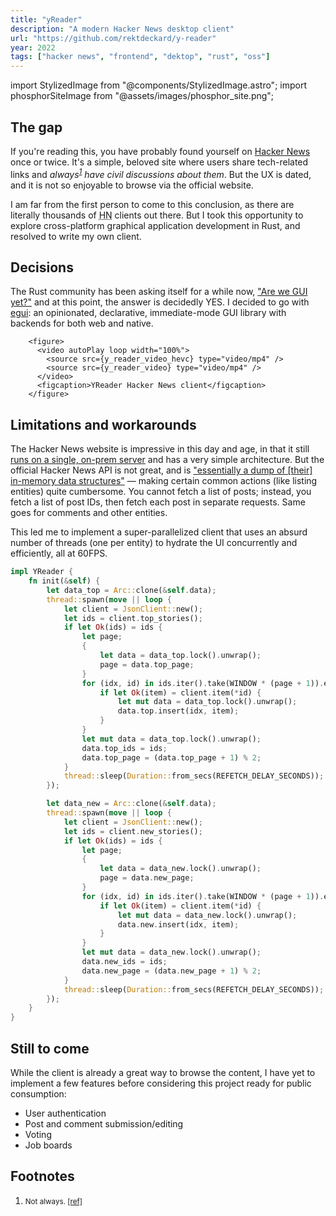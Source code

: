 ```yaml
---
title: "yReader"
description: "A modern Hacker News desktop client"
url: "https://github.com/rektdeckard/y-reader"
year: 2022
tags: ["hacker news", "frontend", "dektop", "rust", "oss"]
---
```


import StylizedImage from "@components/StylizedImage.astro";
import phosphorSiteImage from "@assets/images/phosphor_site.png";

## The gap

If you're reading this, you have probably found yourself on [Hacker News](https://news.ycombinator.com) once or twice. It's a simple, beloved site where users share tech-related links and <em>always<sup><a id="ref-1" href="#footnote-1">1</a></sup> have civil discussions about them</em>. But the UX is dated, and it is not so enjoyable to browse via the official website.

I am far from the first person to come to this conclusion, as there are literally thousands of <abbr title="Hacker News">HN</abbr> clients out there. But I took this opportunity to explore cross-platform graphical application development in Rust, and resolved to write my own client.

## Decisions

The Rust community has been asking itself for a while now, ["Are we GUI yet?"](https://www.areweguiyet.com)
and at this point, the answer is decidedly YES. I decided to go with [egui](https://github.com/emilk/egui): an opinionated, declarative, immediate-mode GUI library with backends for both web and native.

        <figure>
          <video autoPlay loop width="100%">
            <source src={y_reader_video_hevc} type="video/mp4" />
            <source src={y_reader_video} type="video/mp4" />
          </video>
          <figcaption>YReader Hacker News client</figcaption>
        </figure>

## Limitations and workarounds

The Hacker News website is impressive in this day and age, in that it still [runs on a single, on-prem server](https://news.ycombinator.com/item?id=16076041) and has a very simple architecture. But the official Hacker News API is not great, and is ["essentially a dump of \[their\] in-memory data structures"](https://github.com/HackerNews/API#design) — making certain common actions (like listing entities) quite cumbersome. You cannot fetch a list of posts; instead, you fetch a list of post IDs, then fetch each post in separate requests. Same goes for comments and other entities.

This led me to implement a super-parallelized client that uses an absurd number of threads (one per entity) to hydrate the UI concurrently and efficiently, all at 60FPS.

```rust
impl YReader {
    fn init(&self) {
        let data_top = Arc::clone(&self.data);
        thread::spawn(move || loop {
            let client = JsonClient::new();
            let ids = client.top_stories();
            if let Ok(ids) = ids {
                let page;
                {
                    let data = data_top.lock().unwrap();
                    page = data.top_page;
                }
                for (idx, id) in ids.iter().take(WINDOW * (page + 1)).enumerate() {
                    if let Ok(item) = client.item(*id) {
                        let mut data = data_top.lock().unwrap();
                        data.top.insert(idx, item);
                    }
                }
                let mut data = data_top.lock().unwrap();
                data.top_ids = ids;
                data.top_page = (data.top_page + 1) % 2;
            }
            thread::sleep(Duration::from_secs(REFETCH_DELAY_SECONDS));
        });

        let data_new = Arc::clone(&self.data);
        thread::spawn(move || loop {
            let client = JsonClient::new();
            let ids = client.new_stories();
            if let Ok(ids) = ids {
                let page;
                {
                    let data = data_new.lock().unwrap();
                    page = data.new_page;
                }
                for (idx, id) in ids.iter().take(WINDOW * (page + 1)).enumerate() {
                    if let Ok(item) = client.item(*id) {
                        let mut data = data_new.lock().unwrap();
                        data.new.insert(idx, item);
                    }
                }
                let mut data = data_new.lock().unwrap();
                data.new_ids = ids;
                data.new_page = (data.new_page + 1) % 2;
            }
            thread::sleep(Duration::from_secs(REFETCH_DELAY_SECONDS));
        });
    }
}
```

## Still to come

While the client is already a great way to browse the content, I have yet to implement a few features before considering this project ready for public consumption:

- User authentication
- Post and comment submission/editing
- Voting
- Job boards

## Footnotes

<ol>
  <li>
    <small id="footnote-1">
      Not always. <a href="#ref-1">[ref]</a>
    </small>
  </li>
</ol>
